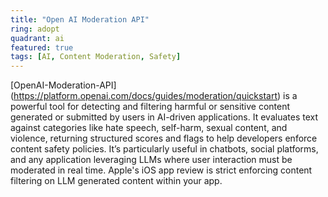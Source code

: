 ```yaml
---
title: "Open AI Moderation API"
ring: adopt
quadrant: ai
featured: true
tags: [AI, Content Moderation, Safety]
---
```


[OpenAI-Moderation-API] (https://platform.openai.com/docs/guides/moderation/quickstart) is a powerful tool for detecting and filtering harmful or sensitive content generated or submitted by users in AI-driven applications. It evaluates text against categories like hate speech, self-harm, sexual content, and violence, returning structured scores and flags to help developers enforce content safety policies. It’s particularly useful in chatbots, social platforms, and any application leveraging LLMs where user interaction must be moderated in real time. Apple's iOS app review is strict enforcing content filtering on LLM generated content within your app.














